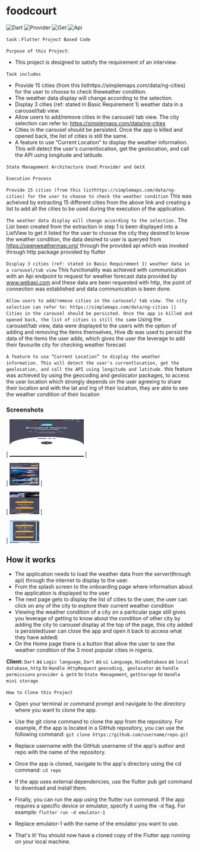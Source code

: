 # foodcourt

![Dart](https://img.shields.io/badge/dart-FFF000?style=for-the-badge&logo=Dart&logoColor=0000FF)
![Provider](https://img.shields.io/badge/provider-999HI4?style=for-the-badge&logo=Provider%20compose&logoColor=ffdd54)
![Get](https://img.shields.io/badge/get-%23E34F26.svg?style=for-the-badge&logo=Get&logoColor=white)
![Api](https://img.shields.io/badge/api-EE36F26.svg?style=for-the-badge&logo=Api&logoColor=white)

`task` : `Flutter Project Based Code`

`Purpose of this Project`:
- This project is designed to satisfy the requirement of an interview.

`Task includes`
- Provide 15 cities (from this listhttps://simplemaps.com/data/ng-cities) for the user to choose to check theweather condition.
- The weather data display will change according to the selection.
- Display 3 cities (ref: stated in Basic Requirement 1) weather data in a carousel/tab view.
- Allow users to add/remove cities in the carousel/ tab view. The city selection can refer to: https://simplemaps.com/data/ng-cities
- Cities in the carousel should be persisted. Once the app is killed and opened back, the list of cities is still the same.
- A feature to use “Current Location” to display the weather information. This will detect the user's currentlocation, get the geolocation, and call the API using longitude and latitude.

`State Management Architecture Used`: `Provider and GetX`

`Execution Process`

`Provide 15 cities (from this listhttps://simplemaps.com/data/ng-cities) for the user to choose to check the weather condition`
This was acheived by extracting 15 different cities from the above link and creating a list to add all the cities to be used during the execution of the application.

`The weather data display will change according to the selection.`
The List been created from the extraction in step 1 is been displayed into a ListView to get it listed for the user to choose the city they desired to know the weather condition,
the data desired to user is queryed from https://openweathermap.org/ through the provided api which was invoked through http package provided by flutter 

`Display 3 cities (ref: stated in Basic Requirement 1) weather data in a carousel/tab view`
This functionality was achieved with communication with an Api endpoint to request for weather forecast data provided by www.webapi.com
and these data are been requested with http, the point of connection was established and data communication is been done.

`Allow users to add/remove cities in the carousel/ tab view. The city selection can refer to: https://simplemaps.com/data/ng-cities || Cities in the carousel should be persisted. Once the app is killed and opened back, the list of cities is still the same`
Using the carousel/tab view, data were displayed to the users with the option of adding and removing the items themselves, Hive db was used to persist the data of the items the user adds, which gives the user the leverage to add their favourite city for checking weather forecast

`A feature to use “Current Location” to display the weather information. This will detect the user's currentlocation, get the geolocation, and call the API using longitude and latitude.`
this feature was achieved by using the geocoding and geolocator packages, to access the user location which strongly depends on the user agreeing to share their location and with the lat and lng of their location, they are able to see the weather condition of their location 

### Screenshots

| <img src="onboard.jpeg" width="200" height="100"> | 


| <img src="home-view.jpeg" width="80" height="60"> | 



| <img src="details-view.jpeg" width="80" height="60"> |



| <img src="carousel-view.jpeg" width="80" height="60">

## How it works
- The application needs to load the weather data from the server(through api) through the internet to display to the user.
- From the splash screen to the onboarding page where information about the application is displayed to the user
- The next page gets to display the list of cities to the user, the user can click on any of the city to explore their current weather condition
- Viewing the weather condition of a city on a particular page still gives you leverage of getting to know about the condition of other city by adding the city to carousel display at the top of the page, this city added is persisted(user can close the app and open it back to access what they have added)
- On the Home page there is a button that allow the user to see the weather condition of the 3 most popular cities in nigeria.

**Client:** 
`Dart` as `Logic language`, 
`Dart` as `ui Language`,
`HiveDatabase` as `local database`,
`http` to `Handle HttpRequest`
`geocoding, geolocator` as `handle permissions`
`provider & getX` to `State Management`,
`getStorage` to `Handle mini storage`

`How to Clone this Project`
- Open your terminal or command prompt and navigate to the directory where you want to clone the app.

- Use the git clone command to clone the app from the repository. For example, if the app is located in a GitHub repository, you can use the following command: `git clone https://github.com/username/repo.git`

- Replace username with the GitHub username of the app's author and repo with the name of the repository.

- Once the app is cloned, navigate to the app's directory using the cd command: `cd repo`

- If the app uses external dependencies, use the flutter pub get command to download and install them.

- Finally, you can run the app using the flutter run command. If the app requires a specific device or emulator, specify it using the -d flag. For example: `flutter run -d emulator-1`

- Replace emulator-1 with the name of the emulator you want to use.

- That's it! You should now have a cloned copy of the Flutter app running on your local machine.
## 
